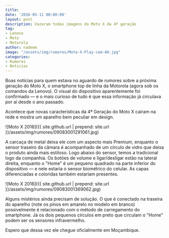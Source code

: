```yaml
---
title: 
date: '2016-05-11 00:00:00'
layout: post
description: Vazaram todas imagens do Moto X da 4ª geração
tag:
- Lenovo
- Moto
- Motorola
author: nadeem
image: "/assets/img/rumores/Moto-X-Play-cam-AH.jpg"
categories:
- Rumores
- Noticias
---
```


Boas notícias para quem estava no aguardo de rumores sobre a próxima geração do Moto X, o smartphone top de linha da Motorola  (agora sob os comandos da Lenovo). O visual do dispositivo aparentemente foi confirmado — e o mais curioso de tudo é que essa informação já circulava por aí desde o ano passado.

Acontece que novas características da 4ª Geração do Moto X caíram na rede e mostra um aparelho bem peculiar em design.

![Moto X 2016]({{ site.github.url | prepend: site.url }}/assets/img/rumores/09083001291061.jpg)

A carcaça de metal deixa ele com um aspecto mais Premium, enquanto o sensor traseiro da câmara é acompanhado de um círculo de vidro que deixa o produto ainda mais estiloso.
Logo abaixo do sensor, temos a tradicional logo da companhia. Os botões de volume e ligar/desligar estão na lateral direita, enquanto o "Home" é um pequeno quadrado na parte inferior do dispositivo — e nele estaria o sensor biométrico do celular. As capas diferenciadas e coloridas também estariam presentes.

![Moto X 2016]({{ site.github.url | prepend: site.url }}/assets/img/rumores/09083001369062.jpg)

Alguns mistérios ainda precisam de solução. 
O que é conectado na traseira do aparelho (note os pinos em amarelo no modelo em branco) possivelmente é relacionado com o método de carregamento do smartphone. Já os dois pequenos círculos em preto que circulam o "Home" podem ser os sensores infravermelho.

Espero que dessa vez ele chegue oficialmente em Moçambique.